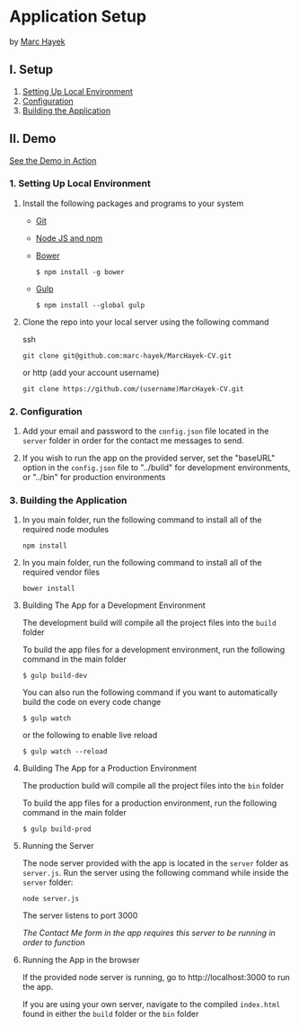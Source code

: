 # Application Setup
by [Marc Hayek](mailto:marchayek90@gmail.com)

## I. Setup

1. [Setting Up Local Environment](#1-setting-up-local-environment)
2. [Configuration](#2-configuration)
3. [Building the Application](#3-build-the-application)

## II. Demo

[See the Demo in Action](http://cv.marchayek.me)


### 1. Setting Up Local Environment

1.  Install the following packages and programs to your system
    - [Git](http://git-scm.com/downloads)
    - [Node JS and npm](https://nodejs.org/)
    - [Bower](http://bower.io/#install-bower)

        ```
        $ npm install -g bower
        ```
    - [Gulp](http://gulpjs.com/)

        ```
        $ npm install --global gulp
        ```

2.  Clone the repo into your local server using the following command
    
    ssh

    ```
    git clone git@github.com:marc-hayek/MarcHayek-CV.git
    ```

    or http (add your account username)

    ```
    git clone https://github.com/(username)MarcHayek-CV.git  
    ```

### 2. Configuration

1. Add your email and password to the ```config.json``` file located in the ```server``` folder in order for the contact me messages to send.

2. If you wish to run the app on the provided server, set the "baseURL" option in the ```config.json``` file to "../build" for development environments, or "../bin" for production environments  


### 3. Building the Application

1. In you main folder, run the following command to install all of the required node modules

    ```
    npm install
    ```
2. In you main folder, run the following command to install all of the required vendor files
    
    ```
    bower install
    ```
  
3. Building The App for a Development Environment
	
	The development build will compile all the project files into the ```build``` folder
    
    To build the app files for a development environment, run the following command in the main folder
    
    ```
    $ gulp build-dev
    ```
    
    You can also run the following command if you want to automatically build the code on every code change
    
    ```
    $ gulp watch
    ```
    
    or the following to enable live reload
    
    ```
    $ gulp watch --reload
    ```
    
3. Building The App for a Production Environment
	
	The production build will compile all the project files into the ```bin``` folder
    
    To build the app files for a production environment, run the following command in the main folder
    
    ```
    $ gulp build-prod
    ```

4. Running the Server
	
	The node server provided with the app is located in the ```server``` folder as ```server.js```. Run the server using the following command while inside the ```server``` folder:

    ```
    node server.js
    ```

    The server listens to port 3000

    *The Contact Me form in the app requires this server to be running in order to function*

5. Running the App in the browser

	If the provided node server is running, go to http://localhost:3000 to run the app.

	If you are using your own server, navigate to the compiled ```index.html``` found in either the ```build``` folder or the ```bin``` folder



















